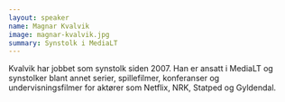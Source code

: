 ```yaml
---
layout: speaker
name: Magnar Kvalvik
image: magnar-kvalvik.jpg
summary: Synstolk i MediaLT
---
```

Kvalvik har jobbet som synstolk siden 2007. 
Han er ansatt i MediaLT og synstolker blant annet serier, spillefilmer, konferanser og undervisningsfilmer for aktører som Netflix, NRK, Statped og Gyldendal. 
